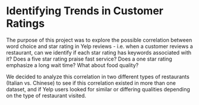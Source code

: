 # Identifying Trends in Customer Ratings
The purpose of this project was to explore the possible correlation between word choice and star rating in Yelp reviews - i.e. when a customer reviews a restaurant, can we identify if each star rating has keywords associated with it? Does a five star rating praise fast service? Does a one star rating emphasize a long wait time? What about food quality?

We decided to analyze this correlation in two different types of restaurants (Italian vs. Chinese) to see if this correlation existed in more than one dataset, and if Yelp users looked for similar or differing qualities depending on the type of restaurant visited.
